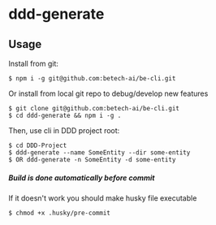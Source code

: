 # ddd-generate

## Usage

Install from git:
```
$ npm i -g git@github.com:betech-ai/be-cli.git
```

Or install from local git repo to debug/develop new features
```
$ git clone git@github.com:betech-ai/be-cli.git
$ cd ddd-generate && npm i -g .
```

Then, use cli in DDD project root:
```
$ cd DDD-Project
$ ddd-generate --name SomeEntity --dir some-entity
$ OR ddd-generate -n SomeEntity -d some-entity
```

##### Build is done automatically before commit
If it doesn't work you should make husky file executable
```
$ chmod +x .husky/pre-commit
```
